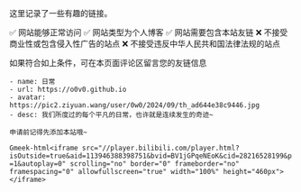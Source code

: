 这里记录了一些有趣的链接。

✅ 网站能够正常访问
✅ 网站类型为个人博客
✅ 网站需要包含本站友链
❌ 不接受商业性或包含侵入性广告的站点
❌ 不接受违反中华人民共和国法律法规的站点

如果符合如上条件，可在本页面评论区留言您的友链信息
```
- name: 日常
- url: https://o0v0.github.io
- avatar: https://pic2.ziyuan.wang/user/0w0/2024/09/th_ad644e38c9446.jpg
- desc: 我们所度过的每个平凡的日常，也许就是连续发生的奇迹~
```
```
申请前记得先添加本站哦~
```
`Gmeek-html<iframe src="//player.bilibili.com/player.html?isOutside=true&aid=113946388398751&bvid=BV1jGPqeNEoK&cid=28216528199&p=1&autoplay=0" scrolling="no" border="0" frameborder="no" framespacing="0" allowfullscreen="true" width="100%" height="460px"></iframe>`
